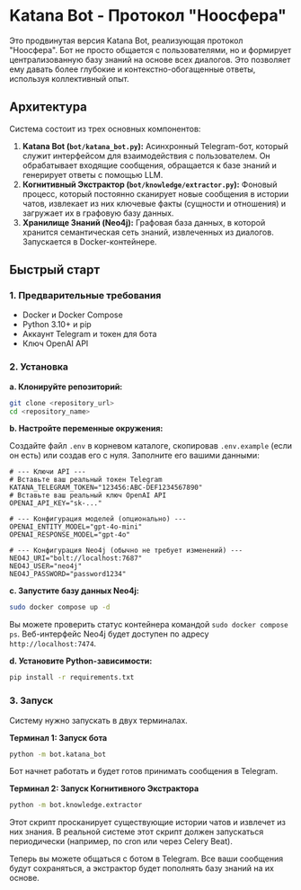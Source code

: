 # Katana Bot - Протокол "Ноосфера"

Это продвинутая версия Katana Bot, реализующая протокол "Ноосфера". Бот не просто общается с пользователями, но и формирует централизованную базу знаний на основе всех диалогов. Это позволяет ему давать более глубокие и контекстно-обогащенные ответы, используя коллективный опыт.

## Архитектура

Система состоит из трех основных компонентов:

1.  **Katana Bot (`bot/katana_bot.py`):** Асинхронный Telegram-бот, который служит интерфейсом для взаимодействия с пользователем. Он обрабатывает входящие сообщения, обращается к базе знаний и генерирует ответы с помощью LLM.
2.  **Когнитивный Экстрактор (`bot/knowledge/extractor.py`):** Фоновый процесс, который постоянно сканирует новые сообщения в истории чатов, извлекает из них ключевые факты (сущности и отношения) и загружает их в графовую базу данных.
3.  **Хранилище Знаний (Neo4j):** Графовая база данных, в которой хранится семантическая сеть знаний, извлеченных из диалогов. Запускается в Docker-контейнере.

## Быстрый старт

### 1. Предварительные требования

*   Docker и Docker Compose
*   Python 3.10+ и pip
*   Аккаунт Telegram и токен для бота
*   Ключ OpenAI API

### 2. Установка

**a. Клонируйте репозиторий:**
```bash
git clone <repository_url>
cd <repository_name>
```

**b. Настройте переменные окружения:**

Создайте файл `.env` в корневом каталоге, скопировав `.env.example` (если он есть) или создав его с нуля. Заполните его вашими данными:

```dotenv
# --- Ключи API ---
# Вставьте ваш реальный токен Telegram
KATANA_TELEGRAM_TOKEN="123456:ABC-DEF1234567890"
# Вставьте ваш реальный ключ OpenAI API
OPENAI_API_KEY="sk-..."

# --- Конфигурация моделей (опционально) ---
OPENAI_ENTITY_MODEL="gpt-4o-mini"
OPENAI_RESPONSE_MODEL="gpt-4o"

# --- Конфигурация Neo4j (обычно не требует изменений) ---
NEO4J_URI="bolt://localhost:7687"
NEO4J_USER="neo4j"
NEO4J_PASSWORD="password1234"
```

**c. Запустите базу данных Neo4j:**
```bash
sudo docker compose up -d
```
Вы можете проверить статус контейнера командой `sudo docker compose ps`. Веб-интерфейс Neo4j будет доступен по адресу `http://localhost:7474`.

**d. Установите Python-зависимости:**
```bash
pip install -r requirements.txt
```

### 3. Запуск

Систему нужно запускать в двух терминалах.

**Терминал 1: Запуск бота**
```bash
python -m bot.katana_bot
```
Бот начнет работать и будет готов принимать сообщения в Telegram.

**Терминал 2: Запуск Когнитивного Экстрактора**
```bash
python -m bot.knowledge.extractor
```
Этот скрипт просканирует существующие истории чатов и извлечет из них знания. В реальной системе этот скрипт должен запускаться периодически (например, по cron или через Celery Beat).

Теперь вы можете общаться с ботом в Telegram. Все ваши сообщения будут сохраняться, а экстрактор будет пополнять базу знаний на их основе.
